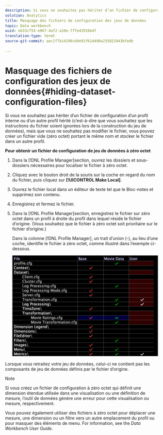 ```yaml
---
description: Si vous ne souhaitez pas hériter d’un fichier de configuration d’un profil interne ou d’un autre profil hérité (c’est-à-dire que vous souhaitez que les instructions du fichier soient ignorées lors de la construction du jeu de données), mais que vous ne souhaitez pas modifier le fichier, vous pouvez créer un fichier vide (zéro octet) portant le même nom et stocker le fichier dans un autre profil.
solution: Analytics
title: Masquage des fichiers de configuration des jeux de données
topic: Data workbench
uuid: eb33cf54-e067-4af2-a10e-7ffe43910e4f
translation-type: tm+mt
source-git-commit: aec1f7b14198cdde91f61d490a235022943bfedb

---
```



# Masquage des fichiers de configuration des jeux de données{#hiding-dataset-configuration-files}

Si vous ne souhaitez pas hériter d’un fichier de configuration d’un profil interne ou d’un autre profil hérité (c’est-à-dire que vous souhaitez que les instructions du fichier soient ignorées lors de la construction du jeu de données), mais que vous ne souhaitez pas modifier le fichier, vous pouvez créer un fichier vide (zéro octet) portant le même nom et stocker le fichier dans un autre profil.

**Pour obtenir un fichier de configuration de jeu de données à zéro octet**

1. Dans la [!DNL Profile Manager]section, ouvrez les dossiers et sous-dossiers nécessaires pour localiser le fichier à zéro octet.
1. Cliquez avec le bouton droit de la souris sur la coche en regard du nom du fichier, puis cliquez sur **[!UICONTROL Make Local]**.
1. Ouvrez le fichier local dans un éditeur de texte tel que le Bloc-notes et supprimez son contenu.
1. Enregistrez et fermez le fichier.
1. Dans la [!DNL Profile Manager]section, enregistrez le fichier sur zéro octet dans un profil à droite du profil dans lequel réside le fichier d’origine. (Vous souhaitez que le fichier à zéro octet soit prioritaire sur le fichier d’origine.)

   Dans la colonne [!DNL Profile Manager], un trait d’union (-), au lieu d’une coche, identifie le fichier à zéro octet, comme illustré dans l’exemple ci-dessous.

   ![](assets/vis_ProfileManager_ZeroByteFile.png)

Lorsque vous retraitez votre jeu de données, celui-ci ne contient pas les composants de jeu de données définis par le fichier d’origine.

>[!NOTE]
>
>Si vous créez un fichier de configuration à zéro octet qui définit une dimension étendue utilisée dans une visualisation ou une définition de mesure, l’outil de données génère une erreur pour cette visualisation ou mesure, respectivement.

Vous pouvez également utiliser des fichiers à zéro octet pour déplacer une mesure, une dimension ou un filtre vers un autre emplacement du profil ou pour masquer des éléments de menu. For information, see the *Data Workbench User Guide*.

